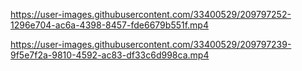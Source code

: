 https://user-images.githubusercontent.com/33400529/209797252-1296e704-ac6a-4398-8457-fde6679b551f.mp4






https://user-images.githubusercontent.com/33400529/209797239-9f5e7f2a-9810-4592-ac83-df33c6d998ca.mp4
